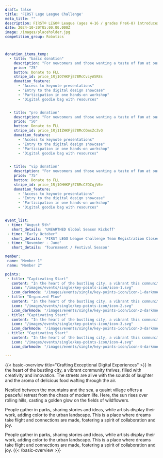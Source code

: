 ```yaml
---
draft: false
title: 'FIRST Lego League Challenge'
meta_title: ""
description: FIRST® LEGO® League (ages 4-16 / grades PreK-8) introduces STEM to children through fun, hands-on challenges using LEGO® technology. Participants gain real-world problem-solving experiences through a guided, global robotics program, helping students, families, and educators build a better future together.
date: 2024-10-20T05:00:00.000Z
image: /images/placeholder.jpg
competition_group: Robotics



donation_items_temp: 
  - title: "basic donation"
    description: "For newcomers and those wanting a taste of fun at our conference event."
    price: "25"
    button: Donate to FLL
    stripe_id: price_1Rj1O7HKFjE78McCvcyA5R8s
    donation_feature:
      - "Access to keynote presentations"
      - "Entry to the digital design showcase"
      - "Participation in one hands-on workshop"
      - "Digital goodie bag with resources"


  - title: "pro donation"
    description: "For newcomers and those wanting a taste of fun at our conference event."
    price: "50"
    button: Donate to FLL
    stripe_id: price_1Rj1IZHKFjE78McCOmsZcZvQ
    donation_feature:
      - "Access to keynote presentations"
      - "Entry to the digital design showcase"
      - "Participation in one hands-on workshop"
      - "Digital goodie bag with resources"

      
  - title: "vip donation"
    description: "For newcomers and those wanting a taste of fun at our conference event."
    price: "75"
    button: Donate to FLL
    stripe_id: price_1Rj1OHHKFjE78McCZQCqjV6e
    donation_feature:
      - "Access to keynote presentations"
      - "Entry to the digital design showcase"
      - "Participation in one hands-on workshop"
      - "Digital goodie bag with resources"


event_list:
 - time: "August 5th"
   short_details: 'UNEARTHED Global Season Kickoff'
 - time: "Early October"
   short_details: 'FIRST LEGO League Challenge Team Registration Closes'
 - time: "November - June"
   short_details: 'Tournament / Festival Season'

member: 
 name: "Member 1"
 name: "Member 2"

points:
 - title: "Captivating Start"
   content: "In the heart of the bustling city, a vibrant this community thrives, filled with creativity."
   icon: "/images/events/single/key-points-icon/icon-1.svg"
   icon_darkmode: "/images/events/single/key-points-icon/icon-1-darkmode.svg"
 - title: "Organized Flow"
   content: "In the heart of the bustling city, a vibrant this community thrives, filled with creativity."
   icon: "/images/events/single/key-points-icon/icon-2.svg"
   icon_darkmode: "/images/events/single/key-points-icon/icon-2-darkmode.svg"
 - title: "Captivating Start"
   content: "In the heart of the bustling city, a vibrant this community thrives, filled with creativity."
   icon: "/images/events/single/key-points-icon/icon-3.svg"
   icon_darkmode: "/images/events/single/key-points-icon/icon-3-darkmode.svg"
 - title: "Captivating Start"
   content: "In the heart of the bustling city, a vibrant this community thrives, filled with creativity."
   icon: "/images/events/single/key-points-icon/icon-4.svg"
   icon_darkmode: "/images/events/single/key-points-icon/icon-4-darkmode.svg"

---
```


{{< basic-overview title="Crafting Exceptional Digital Experiences" >}}
In the heart of the bustling city, a vibrant community thrives,
filled with creativity and innovation. The streets are alive with
the sounds of laughter and the aroma of delicious food wafting
through the air.

Nestled between the mountains and the sea, a quaint village offers
a peaceful retreat from the chaos of modern life. Here, the sun
rises over rolling hills, casting a golden glow on the fields of
wildflowers.

People gather in parks, sharing stories and ideas, while artists
display their work, adding color to the urban landscape. This is a
place where dreams take flight and connections are made, fostering
a spirit of collaboration and joy.

People gather in parks, sharing stories and ideas, while artists
display their work, adding color to the urban landscape. This is a
place where dreams take flight and connections are made, fostering
a spirit of collaboration and joy.
{{< /basic-overview >}}



